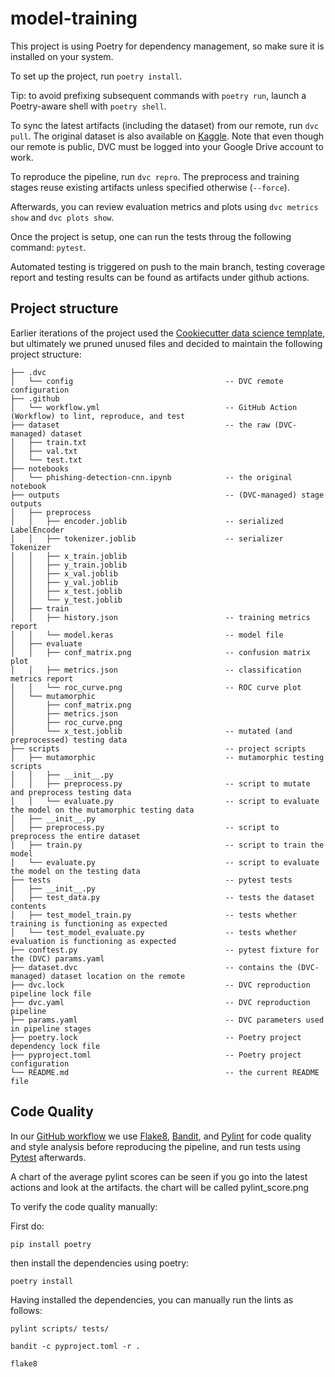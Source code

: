 # model-training

This project is using Poetry for dependency management, so make sure it is installed on your system.

To set up the project, run `poetry install`.

Tip: to avoid prefixing subsequent commands with `poetry run`, launch a Poetry-aware shell with `poetry shell`.

To sync the latest artifacts (including the dataset) from our remote, run `dvc pull`. The original dataset is also available on [Kaggle](https://www.kaggle.com/datasets/aravindhannamalai/dl-dataset/download?datasetVersionNumber=1). Note that even though our remote is public, DVC must be logged into your Google Drive account to work.

To reproduce the pipeline, run `dvc repro`. The preprocess and training stages reuse existing artifacts unless specified otherwise (`--force`).

Afterwards, you can review evaluation metrics and plots using `dvc metrics show` and `dvc plots show`.

Once the project is setup, one can run the tests throug the following command: `pytest`.

Automated testing is triggered on push to the main branch, testing coverage report and testing results can be found as artifacts under github actions.

## Project structure

Earlier iterations of the project used the [Cookiecutter data science template](https://cookiecutter-data-science.drivendata.org/), but ultimately we pruned unused files and decided to maintain the following project structure:

```
├── .dvc
│   └── config                                  -- DVC remote configuration
├── .github
│   └── workflow.yml                            -- GitHub Action (Workflow) to lint, reproduce, and test
├── dataset                                     -- the raw (DVC-managed) dataset
│   ├── train.txt
│   ├── val.txt
│   └── test.txt
├── notebooks
│   └── phishing-detection-cnn.ipynb            -- the original notebook
├── outputs                                     -- (DVC-managed) stage outputs
│   ├── preprocess
│   │   ├── encoder.joblib                      -- serialized LabelEncoder
│   │   ├── tokenizer.joblib                    -- serializer Tokenizer
│   │   ├── x_train.joblib                      
│   │   ├── y_train.joblib
│   │   ├── x_val.joblib
│   │   ├── y_val.joblib
│   │   ├── x_test.joblib
│   │   └── y_test.joblib
│   ├── train
│   │   ├── history.json                        -- training metrics report
│   │   └── model.keras                         -- model file
│   ├── evaluate
│   │   ├── conf_matrix.png                     -- confusion matrix plot
│   │   ├── metrics.json                        -- classification metrics report
│   │   └── roc_curve.png                       -- ROC curve plot
│   └── mutamorphic
│       ├── conf_matrix.png
│       ├── metrics.json
│       ├── roc_curve.png
│       └── x_test.joblib                       -- mutated (and preprocessed) testing data
├── scripts                                     -- project scripts
│   ├── mutamorphic                             -- mutamorphic testing scripts
│   │   ├── __init__.py
│   │   ├── preprocess.py                       -- script to mutate and preprocess testing data
│   │   └── evaluate.py                         -- script to evaluate the model on the mutamorphic testing data
│   ├── __init__.py
│   ├── preprocess.py                           -- script to preprocess the entire dataset
│   ├── train.py                                -- script to train the model
│   └── evaluate.py                             -- script to evaluate the model on the testing data
├── tests                                       -- pytest tests
│   ├── __init__.py
│   ├── test_data.py                            -- tests the dataset contents
│   ├── test_model_train.py                     -- tests whether training is functioning as expected
│   └── test_model_evaluate.py                  -- tests whether evaluation is functioning as expected
├── conftest.py                                 -- pytest fixture for the (DVC) params.yaml
├── dataset.dvc                                 -- contains the (DVC-managed) dataset location on the remote
├── dvc.lock                                    -- DVC reproduction pipeline lock file
├── dvc.yaml                                    -- DVC reproduction pipeline
├── params.yaml                                 -- DVC parameters used in pipeline stages
├── poetry.lock                                 -- Poetry project dependency lock file
├── pyproject.toml                              -- Poetry project configuration
└── README.md                                   -- the current README file
```

## Code Quality

In our [GitHub workflow](.github/workflows/workflow.yml) we use [Flake8](https://flake8.pycqa.org/en/latest/), [Bandit](https://bandit.readthedocs.io/en/latest/), and [Pylint](https://pylint.readthedocs.io/en/stable/) for code quality and style analysis before reproducing the pipeline, and run tests using [Pytest](https://docs.pytest.org/en/8.2.x/) afterwards.

A chart of the average pylint scores can be seen if you go into the latest actions and look at the artifacts. the chart will be called pylint_score.png

To verify the code quality manually: 

First do: 
```
pip install poetry 
```

then install the dependencies using poetry: 

```
poetry install 
```

Having installed the dependencies, you can manually run the lints as follows: 

```
pylint scripts/ tests/

bandit -c pyproject.toml -r .

flake8
```
